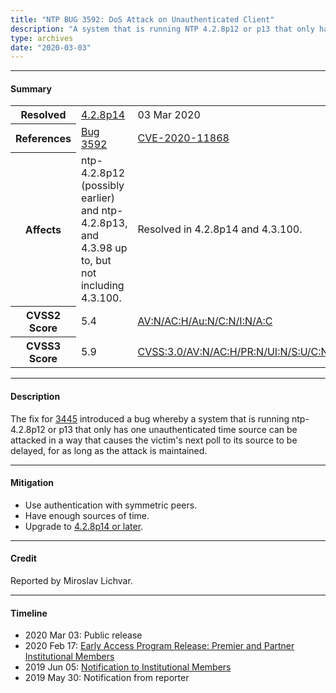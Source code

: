 ```yaml
---
title: "NTP BUG 3592: DoS Attack on Unauthenticated Client"
description: "A system that is running NTP 4.2.8p12 or p13 that only has one unauthenticated time source can be attacked in a way that causes the victim’s next poll to its source to be delayed, for as long as the attack is maintained. This bug was resolved in NTP 4.2.8p14."
type: archives
date: "2020-03-03"
---
```


* * *

#### Summary

<table>
  <tbody>
	<tr>
		<th><b>Resolved</b></th>
		<td><a href="/support/securitynotice/4_2_8p14-release-announcement/">4.2.8p14</a></td>
		<td>03 Mar 2020</td>
	</tr>
	<tr>
		<th><b>References</b></th>
		<td><a href="https://bugs.ntp.org/show_bug.cgi?id=3592">Bug 3592</a></td>
		<td><a href="https://nvd.nist.gov/vuln/detail/CVE-2020-11868">CVE-2020-11868</a></td>
	</tr>
	<tr>
		<th><b>Affects</b></th>
		<td>ntp-4.2.8p12 (possibly earlier) and ntp-4.2.8p13,<br> and 4.3.98 up to, but not including 4.3.100.</td>
		<td>Resolved in 4.2.8p14 and 4.3.100.</td>
	</tr>
	<tr>
		<th><b>CVSS2 Score</b></th>
		<td>5.4</td>
		<td><a href="https://nvd.nist.gov/vuln-metrics/cvss/v2-calculator?vector=(AV:N/AC:H/Au:N/C:N/I:N/A:C)">AV:N/AC:H/Au:N/C:N/I:N/A:C</a></td>
	</tr>
	<tr>
		<th><b>CVSS3 Score<b></th>
		<td>5.9</td>
		<td><a href="https://nvd.nist.gov/vuln-metrics/cvss/v3-calculator?vector=AV:N/AC:H/PR:N/UI:N/S:U/C:N/I:N/A:H&version=3.0">CVSS:3.0/AV:N/AC:H/PR:N/UI:N/S:U/C:N/I:N/A:H</a></td>
	</tr>	
  </tbody>	
</table>

* * *
    
#### Description 

The fix for [3445](https://bugs.ntp.org/show_bug.cgi?id=3445) introduced a bug whereby a system that is running ntp-4.2.8p12 or p13 that only has one unauthenticated time source can be attacked in a way that causes the victim's next poll to its source to be delayed, for as long as the attack is maintained. 

* * *
    
#### Mitigation

*  Use authentication with symmetric peers.
* Have enough sources of time.
* Upgrade to [4.2.8p14 or later](/downloads/).

* * *

#### Credit

Reported by Miroslav Lichvar. 

* * *

#### Timeline

* 2020 Mar 03: Public release
* 2020 Feb 17: [Early Access Program Release: Premier and Partner Institutional Members](https://www.nwtime.org/membership/benefits/)
* 2019 Jun 05: [Notification to Institutional Members](https://www.nwtime.org/membership/benefits/)
* 2019 May 30: Notification from reporter
